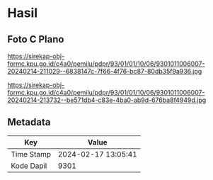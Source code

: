 # Hasil

## Foto C Plano

https://sirekap-obj-formc.kpu.go.id/c4a0/pemilu/pdpr/93/01/01/10/06/9301011006007-20240214-211029--6838147c-7f66-4f76-bc87-80db35f9a936.jpg

https://sirekap-obj-formc.kpu.go.id/c4a0/pemilu/pdpr/93/01/01/10/06/9301011006007-20240214-213732--be571db4-c83e-4ba0-ab9d-676ba8f4949d.jpg


## Metadata

| Key        | Value               |
| ---------- | ------------------- |
| Time Stamp | 2024-02-17 13:05:41 |
| Kode Dapil | 9301                |



